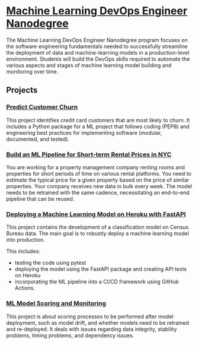 # [Machine Learning DevOps Engineer Nanodegree](https://www.udacity.com/course/machine-learning-dev-ops-engineer-nanodegree--nd0821)

The Machine Learning DevOps Engineer Nanodegree program focuses on the software engineering fundamentals needed to successfully streamline the deployment of data and machine-learning models in a production-level environment. Students will build the DevOps skills required to automate the various aspects and stages of machine learning model building and monitoring over time.

## Projects  
### [Predict Customer Churn](https://github.com/FacenZHOU/predict-customer-churn)  
This project identifies credit card customers that are most likely to churn.
It includes a Python package for a ML project that follows coding (PEP8) and engineering best practices for implementing software (modular, documented, and tested).  

### [Build an ML Pipeline for Short-term Rental Prices in NYC](https://github.com/FacenZHOU/build-ml-pipeline-for-short-term-rental-prices)  
You are working for a property management company renting rooms and properties for short periods of time on various rental platforms. You need to estimate the typical price for a given property based on the price of similar properties. Your company receives new data in bulk every week. The model needs to be retrained with the same cadence, necessitating an end-to-end pipeline that can be reused.  

### [Deploying a Machine Learning Model on Heroku with FastAPI](https://github.com/FacenZHOU/deploying-a-ml-model-to-cloud-application-platform-with-fastapi)  
This project contains the development of a classification model on Census Bureau data. The main goal is to robustly deploy a machine learning model into production.  

This includes:
* testing the code using pytest
* deploying the model using the FastAPI package and creating API tests on Heroku
* incorporating the ML pipeline into a CI/CD framework using GitHub Actions.

### [ML Model Scoring and Monitoring](https://github.com/FacenZHOU/a-dynamic-risk-assessment-system)  
This project is about scoring processes to be performed after model deployment, such as model drift, and whether models need to be retrained and re-deployed. It deals with issues regarding data integrity, stability problems, timing problems, and dependency issues.
 
